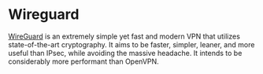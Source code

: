 # Wireguard

[WireGuard](https://docs.linuxserver.io/images/docker-wireguard/) is an extremely simple yet fast and modern VPN that utilizes state-of-the-art cryptography. It aims to be faster, simpler, leaner, and more useful than IPsec, while avoiding the massive headache. It intends to be considerably more performant than OpenVPN.
